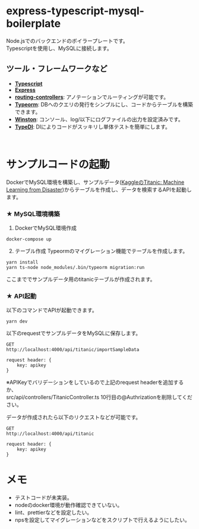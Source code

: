 # express-typescript-mysql-boilerplate

Node.jsでのバックエンドのボイラープレートです。  
Typescriptを使用し、MySQLに接続します。

## ツール・フレームワークなど
 - [**Typescript**](https://www.typescriptlang.org/)
 - [**Express**](https://expressjs.com/)
 - [**routing-controllers**](https://github.com/typestack/routing-controllers): アノテーションでルーティングが可能です。  
 - [**Typeorm**](https://typeorm.io/#/): DBへのクエリの発行をシンプルにし、コードからテーブルを構築できます。
 - [**Winston**](https://github.com/winstonjs/winston): コンソール、log/以下にログファイルの出力を設定済みです。
 - [**TypeDI**](https://github.com/typestack/typedi): DIによりコードがスッキリし単体テストを簡単にします。  
   
<br>

# サンプルコードの起動
DockerでMySQL環境を構築し、サンプルデータ([KaggleのTitanic: Machine Learning from Disaster](https://www.kaggle.com/rashigoel/titanic-machine-learning-from-disaster))からテーブルを作成し、データを検索するAPIを起動します。

### ★ MySQL環境構築
1. DockerでMySQL環境作成  
```
docker-compose up
```

2. テーブル作成
Typeormのマイグレーション機能でテーブルを作成します。
```
yarn install
yarn ts-node node_modules/.bin/typeorm migration:run
```

ここまででサンプルデータ用のtitanicテーブルが作成されます。

### ★ API起動
以下のコマンドでAPIが起動できます。
```
yarn dev
```

以下のrequestでサンプルデータをMySQLに保存します。
```
GET
http://localhost:4000/api/titanic/importSampleData

request header: {
    key: apikey
}
```
※APIKeyでバリデーションをしているので上記のrequest headerを追加するか、  
src/api/controllers/TitanicController.ts
10行目の@Authrizationを削除してください。

データが作成されたら以下のリクエストなどが可能です。
```
GET
http://localhost:4000/api/titanic

request header: {
    key: apikey
}
```

# メモ
- テストコードが未実装。
- nodeのdocker環境が動作確認できていない。
- lint、prettierなどを設定したい。
- npsを設定してマイグレーションなどをスクリプトで行えるようにしたい。
